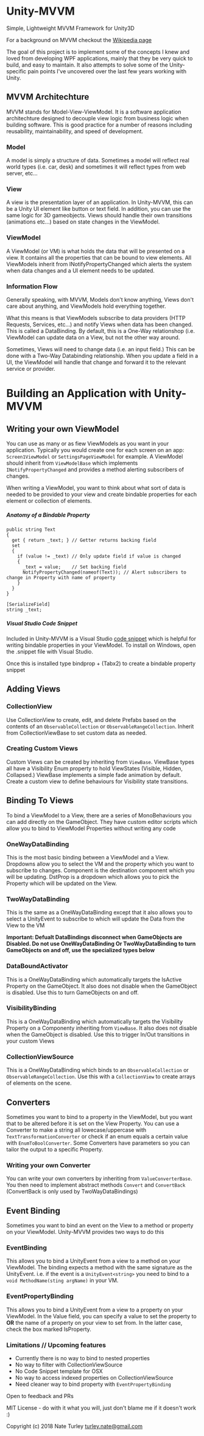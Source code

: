 # Unity-MVVM
Simple, Lightweight MVVM Framework for Unity3D

For a background on MVVM checkout the [Wikipedia page](https://en.wikipedia.org/wiki/Model%E2%80%93view%E2%80%93viewmodel)

The goal of this project is to implement some of the concepts I knew and loved from developing WPF applications, mainly that they be very quick to build, and easy to maintain. It also attempts to solve some of the Unity-specific pain points I've uncovered over the last few years working with Unity.

## MVVM Architechture

MVVM stands for Model-View-ViewModel. It is a software application architechture designed to decouple view logic from business logic when building software. This is good practice for a number of reasons including reusability, maintainability, and speed of development.

### Model
A model is simply a structure of data. Sometimes a model will reflect real world types (i.e. car, desk) and sometimes it will reflect types from web server, etc...

### View
A view is the presentation layer of an application. In Unity-MVVM, this can be a Unity UI element like button or text field. In addition, you can use the same logic for 3D gameobjects. Views should handle their own transitions (animations etc...) based on state changes in the ViewModel.

### ViewModel
A ViewModel (or VM) is what holds the data that will be presented on a view. It contains all the properties that can be bound to view elements. All ViewModels inherit from INotifyPropertyChanged which alerts the system when data changes and a UI element needs to be updated.

### Information Flow
Generally speaking, with MVVM, Models don't know anything, Views don't care about anything, and ViewModels hold everything together.

What this means is that ViewModels subscribe to data providers (HTTP Requests, Services, etc...) and notify Views when data has been changed. This is called a DataBinding. By default, this is a One-Way relationshop (i.e. ViewModel can update data on a View, but not the other way around.

Sometimes, Views will need to change data (i.e. an input field.) This can be done with a Two-Way Databinding relationship. When you update a field in a UI, the ViewModel will handle that change and forward it to the relevant service or provider.

# Building an Application with Unity-MVVM

## Writing your own ViewModel
You can use as many or as fiew ViewModels as you want in your application. Typically you would create one for each screen on an app: `Screen1ViewModel` or `SettingsPageViewModel` for example. A ViewModel should inherit from `ViewModelBase` which implements `INotifyPropertyChanged` and provides a method alerting subscribers of changes.

When writing a ViewModel, you want to think about what sort of data is needed to be provided to your view and create bindable properties for each element or collection of elements. 

##### Anatomy of a Bindable Property

```
public string Text
{
  get { return _text; } // Getter returns backing field
  set
  {
    if (value != _text) // Only update field if value is changed
    {
      _text = value;    // Set backing field
      NotifyPropertyChanged(nameof(Text)); // Alert subscribers to change in Property with name of property
    }
  }
}

[SerializeField]
string _text;
```
##### Visual Studio Code Snippet
Included in Unity-MVVM is a Visual Studio [code snippet](./Assets/Unity-MVVM/VS/bindprop.snippet) which is helpful for writing bindable properties in your ViewModel. To install on Windows, open the .snippet file with Visual Studio.

Once this is installed type bindprop + (Tabx2) to create a bindable property snippet

## Adding Views

### CollectionView
Use CollectionView to create, edit, and delete Prefabs based on the contents of an `ObservableCollection` or `ObservableRangeCollection`. Inherit from CollectionViewBase to set custom data as needed.

### Creating Custom Views
Custom Views can be created by inheriting from `ViewBase`. ViewBase types all have a Visibility Enum property to hold ViewStates (Visible, Hidden, Collapsed.) ViewBase implements a simple fade animation by default. Create a custom view to define behaviours for Visibility state transitions.

## Binding To Views
To bind a ViewModel to a View, there are a series of MonoBehaviours you can add directly on the GameObject. They have custom editor scripts which allow you to bind to ViewModel Properties without writing any code

### OneWayDataBinding
This is the most basic binding between a ViewModel and a View. Dropdowns allow you to select the VM and the property which you want to subscribe to changes. Component is the destination component which you will be updating. DstProp is a dropdown which allows you to pick the Property which will be updated on the View. 

### TwoWayDataBinding
This is the same as a OneWayDataBinding except that it also allows you to select a UnityEvent to subscribe to which will update the Data from the View to the VM

**Important: Defualt DataBindings disconnect when GameObjects are Disabled. Do not use OneWayDataBinding Or TwoWayDataBinding to turn GameObjects on and off, use the specialized types below**

### DataBoundActivator
This is a OneWayDataBinding which automatically targets the IsActive Property on the GameObject. It also does not disable when the GameObject is disabled. Use this to turn GameObjects on and off.

### VisibilityBinding
This is a OneWayDataBinding which automatically targets the Visibility Property on a Componenty inheriting from `ViewBase`. It also does not disable when the GameObject is disabled. Use this to trigger In/Out transitions in your custom Views

### CollectionViewSource
This is a OneWayDataBinding which binds to an `ObservableCollection` or `ObservableRangeCollection`. Use this with a `CollectionView` to create arrays of elements on the scene.

## Converters
Sometimes you want to bind to a property in the ViewModel, but you want that to be altered before it is set on the View Property. You can use a Converter to make a string all lowecase/uppercase with `TextTransformationConverter` or check if an enum equals a certain value with `EnumToBoolConverter`. Some Converters have parameters so you can tailor the output to a specific Property.

### Writing your own Converter
You can write your own converters by inheriting from `ValueConverterBase`. You then need to implement abstract methods `Convert` and `ConvertBack` (ConvertBack is only used by TwoWayDataBindings)

## Event Binding
Sometimes you want to bind an event on the View to a method or property on your ViewModel. Unity-MVVM provides two ways to do this

### EventBinding
This allows you to bind a UnityEvent from a view to a method on your ViewModel. The binding expects a method with the same signature as the UnityEvent. i.e. if the event is a `UnityEvent<string>` you need to bind to a `void MethodName(sting argName)` in your VM.

### EventPropertyBinding
This allows you to bind a UnityEvent from a view to a property on your ViewModel. In the Value field, you can specify a value to set the property to **OR** the name of a property on your view to set from. In the latter case, check the box marked IsProperty.

### Limitations // Upcoming features
- Currently there is no way to bind to nested properties
- No way to filter with CollectionViewSource
- No Code Snippet template for OSX
- No way to access indexed properties on CollectionViewSource
- Need cleaner way to bind property with `EventPropertyBinding`





Open to feedback and PRs


MIT License - do with it what you will, just don't blame me if it doesn't work :)

Copyright (c) 2018 Nate Turley
turley.nate@gmail.com
